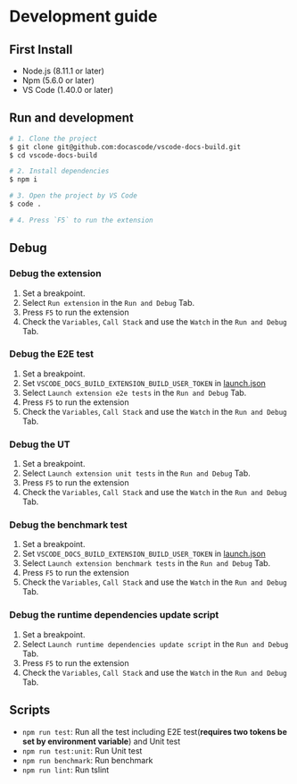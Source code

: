 # Development guide

## First Install

- Node.js (8.11.1 or later)
- Npm (5.6.0 or later)
- VS Code (1.40.0 or later)

## Run and development

```bash
# 1. Clone the project
$ git clone git@github.com:docascode/vscode-docs-build.git
$ cd vscode-docs-build

# 2. Install dependencies
$ npm i

# 3. Open the project by VS Code
$ code .

# 4. Press `F5` to run the extension
```

## Debug

### Debug the extension

1. Set a breakpoint.
2. Select `Run extension` in the `Run and Debug` Tab.
3. Press `F5` to run the extension
4. Check the `Variables`, `Call Stack` and use the `Watch` in the `Run and Debug` Tab.

### Debug the E2E test

1. Set a breakpoint.
2. Set `VSCODE_DOCS_BUILD_EXTENSION_BUILD_USER_TOKEN` in [launch.json](../.vscode/launch.json)
3. Select `Launch extension e2e tests` in the `Run and Debug` Tab.
4. Press `F5` to run the extension
5. Check the `Variables`, `Call Stack` and use the `Watch` in the `Run and Debug` Tab.

### Debug the UT

1. Set a breakpoint.
2. Select `Launch extension unit tests` in the `Run and Debug` Tab.
3. Press `F5` to run the extension
4. Check the `Variables`, `Call Stack` and use the `Watch` in the `Run and Debug` Tab.

### Debug the benchmark test

1. Set a breakpoint.
2. Set `VSCODE_DOCS_BUILD_EXTENSION_BUILD_USER_TOKEN` in [launch.json](../.vscode/launch.json)
3. Select `Launch extension benchmark tests` in the `Run and Debug` Tab.
4. Press `F5` to run the extension
5. Check the `Variables`, `Call Stack` and use the `Watch` in the `Run and Debug` Tab.

### Debug the runtime dependencies update script

1. Set a breakpoint.
2. Select `Launch runtime dependencies update script` in the `Run and Debug` Tab.
3. Press `F5` to run the extension
4. Check the `Variables`, `Call Stack` and use the `Watch` in the `Run and Debug` Tab.

## Scripts

- `npm run test`: Run all the test including E2E test(**requires two tokens be set by environment variable**) and Unit test
- `npm run test:unit`: Run Unit test
- `npm run benchmark`: Run benchmark
- `npm run lint`: Run tslint